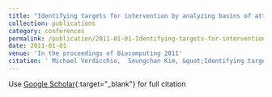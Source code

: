 ```yaml
---
title: "Identifying targets for intervention by analyzing basins of attraction"
collection: publications
category: conferences
permalink: /publication/2011-01-01-Identifying-targets-for-intervention-by-analyzing-basins-of-attraction
date: 2011-01-01
venue: 'In the proceedings of Biocomputing 2011'
citation: ' Michael Verdicchio,  Seungchan Kim, &quot;Identifying targets for intervention by analyzing basins of attraction.&quot; In the proceedings of Biocomputing 2011, 2011.'
---
```

Use [Google Scholar](https://scholar.google.com/scholar?q=Identifying+targets+for+intervention+by+analyzing+basins+of+attraction){:target="_blank"} for full citation